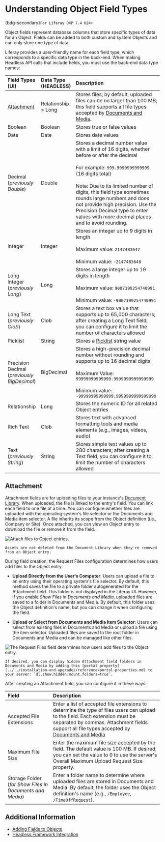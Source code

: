 # Understanding Object Field Types

{bdg-secondary}`For Liferay DXP 7.4 U24+`

Object fields represent database columns that store specific types of data for an Object. Fields can be added to both custom and system Objects and can only store one type of data.

Liferay provides a user-friendly name for each field type, which corresponds to a specific data type in the back-end. When making Headless API calls that include fields, you must use the back-end data type names:

| Field Types (UI) | Data Type (HEADLESS) | Description |
| :--- | :--- | :--- |
| [Attachment](#attachment) | Relationship > Long | Stores files; by default, uploaded files can be no larger than 100 MB; this field supports all file types accepted by [Documents and Media](../../content-authoring-and-management/documents-and-media.md). |
| Boolean | Boolean | Stores true or false values |
| Date | Date | Stores date values |
| Decimal (*previously Double*) | Double | Stores a decimal number value with a limit of 16 digits, whether before or after the decimal <br><br> For example: `999.9999999999999` (16 digits total) <br><br> Note: Due to its limited number of digits, this field type sometimes rounds large numbers and does not provide high precision. Use the Precision Decimal type to enter values with more decimal places and to avoid rounding. |
| Integer | Integer | Stores an integer up to 9 digits in length <br><br> Maximum value: `2147483647` <br><br> Minimum value: `-2147483648` |
| Long Integer (*previously Long*) | Long | Stores a large integer up to 19 digits in length <br><br> Maximum value: `9007199254740991` <br><br> Minimum value: `-9007199254740991` |
| Long Text (*previously Clob*) | Clob | Stores a text box value that supports up to 65,000 characters; after creating a Long Text field, you can configure it to limit the number of characters allowed |
| Picklist | String | Stores a [Picklist](./picklists.md) string value |
| Precision Decimal (*previously BigDecimal*) | BigDecimal | Stores a high-precision decimal number without rounding and supports up to 16 decimal digits <br><br> Maximum Value: `99999999999999.9999999999999999` <br><br> Minimum value: `-99999999999999.9999999999999999` |
| Relationship | Long | Stores the numeric ID for all related Object entries |
| Rich Text | Clob | Stores text with advanced formatting tools and media elements (e.g., images, videos, audio) |
| Text (*previously String*) | String | Stores simple text values up to 280 characters; after creating a Text field, you can configure it to limit the number of characters allowed |

## Attachment

Attachment fields are for uploading files to your instance's [Document Library](../../system-administration/file-storage.md). When uploaded, the file is linked to the entry's field. You can link each field to one file at a time. You can configure whether files are uploaded with the operating system's file selector or the Documents and Media item selector. A file inherits its scope from the Object definition (i.e., Company or Site). Once attached, you can view an Object entry to download the file or remove it from the field.

![Attach files to Object entries.](./understanding-object-field-types/images/01.png)

```{important}
Assets are not deleted from the Document Library when they're removed from an Object entry.
```

During field creation, the Request Files configuration determines how users add files to the Object entry:

* **Upload Directly from the User's Computer**: Users can upload a file to an entry using their operating system's file selector. By default, this method saves the file to a private folder autogenerated for the Attachment field. This folder is not displayed in the Liferay UI. However, if you enable *Show Files in Documents and Media*, uploaded files are saved to a folder in Documents and Media. By default, this folder uses the Object definition's name, but you can change it when configuring the field.

* **Upload or Select from Documents and Media Item Selector**: Users can select from existing files in Documents and Media or upload a file using the item selector. Uploaded files are saved to the root folder in Documents and Media and can be managed like other files.

![The Request Files field determines how users add files to the Object entry.](./understanding-object-field-types/images/02.png)

```{note}
If desired, you can display hidden Attachment field folders in Documents and Media by adding this [portal property](../../installation-and-upgrades/reference/portal-properties.md) to your server: `dl.show.hidden.mount.folders=true`. 
```

After creating an Attachment field, you can configure it in these ways: 

| Field | Description |
| :--- | :--- |
| Accepted File Extensions | Enter a list of accepted file extensions to determine the type of files users can upload to the field. Each extension must be separated by commas. Attachment fields support all file types accepted by [Documents and Media](../../content-authoring-and-management/documents-and-media.md). |
| Maximum File Size | Enter the maximum file size accepted by the field. The default value is 100 MB. If desired, you can set the value to 0 to use the server's Overall Maximum Upload Request Size property. |
| Storage Folder (*for Show Files in Documents and Media*) | Enter a folder name to determine where uploaded files are stored in Documents and Media. By default, the folder uses the Object definition's name (e.g., `/Employee`, `/TimeOffRequest`). |

<!-- ## Picklist -->

<!-- 
## Text Fields

### Text

### Long Text

### Rich Text

Use this field type to create rich text compositions that include images, links, and other elements.

## Numeric Fields 

### Integer

### Long Integer

### Decimal

### Precision Decimal

## Relationship Fields
-->

## Additional Information

* [Adding Fields to Objects](./creating-and-managing-objects/adding-fields-to-objects.md)
* [Headless Framework Integration](./understanding-object-integrations/headless-framework-integration.md)
